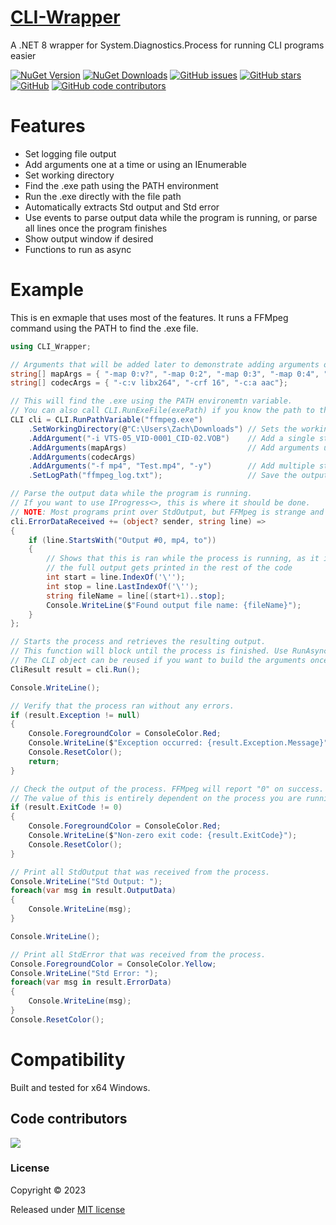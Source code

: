 # [CLI-Wrapper](https://www.nuget.org/packages/CLI-Wrapper/) 
A .NET 8 wrapper for System.Diagnostics.Process for running CLI programs easier

[![NuGet Version](https://img.shields.io/nuget/v/CLI-Wrapper)](https://www.nuget.org/packages/CLI-Wrapper/)
[![NuGet Downloads](https://img.shields.io/nuget/dt/CLI-Wrapper)](https://www.nuget.org/packages/CLI-Wrapper/)
[![GitHub issues](https://img.shields.io/github/issues/ZacharyCarey/CLI-Wrapper)](https://github.com/ZacharyCarey/CLI-Wrapper/issues)
[![GitHub stars](https://img.shields.io/github/stars/ZacharyCarey/CLI-Wrapper)](https://github.com/ZacharyCarey/CLI-Wrapper/stargazers)
[![GitHub](https://img.shields.io/github/license/ZacharyCarey/CLI-Wrapper)](https://github.com/ZacharyCarey/CLI-Wrapper/blob/master/LICENSE)
[![GitHub code contributors](https://img.shields.io/github/contributors/ZacharyCarey/CLI-Wrapper)](https://github.com/ZacharyCarey/CLI-Wrapper/graphs/contributors)

# Features
- Set logging file output
- Add arguments one at a time or using an IEnumerable
- Set working directory
- Find the .exe path using the PATH environment
- Run the .exe directly with the file path
- Automatically extracts Std output and Std error
- Use events to parse output data while the program is running, or parse all lines once the program finishes
- Show output window if desired
- Functions to run as async

# Example
This is en exmaple that uses most of the features. It runs a FFMpeg command using the PATH to find
the .exe file.
```c#
using CLI_Wrapper;

// Arguments that will be added later to demonstrate adding arguments of an IEnumerable
string[] mapArgs = { "-map 0:v?", "-map 0:2", "-map 0:3", "-map 0:4", "-map 0:5", "-map 0:s?" };
string[] codecArgs = { "-c:v libx264", "-crf 16", "-c:a aac"};

// This will find the .exe using the PATH environemtn variable.
// You can also call CLI.RunExeFile(exePath) if you know the path to the exe
CLI cli = CLI.RunPathVariable("ffmpeg.exe") 
    .SetWorkingDirectory(@"C:\Users\Zach\Downloads") // Sets the working directory to run the process from
    .AddArgument("-i VTS-05_VID-0001_CID-02.VOB")    // Add a single string literal argument
    .AddArguments(mapArgs)                           // Add arguments using an IEnumerable 
    .AddArguments(codecArgs)
    .AddArguments("-f mp4", "Test.mp4", "-y")        // Add multiple string literal arguments
    .SetLogPath("ffmpeg_log.txt");                   // Save the output of the process to a file (relative to program working directory, not CLI working directory)

// Parse the output data while the program is running.
// If you want to use IProgress<>, this is where it should be done.
// NOTE: Most programs print over StdOutput, but FFMpeg is strange and uses the StdError stream instead
cli.ErrorDataReceived += (object? sender, string line) =>
{
    if (line.StartsWith("Output #0, mp4, to"))
    {
        // Shows that this is ran while the process is running, as it is printed before
        // the full output gets printed in the rest of the code
        int start = line.IndexOf('\'');
        int stop = line.LastIndexOf('\'');
        string fileName = line[(start+1)..stop];
        Console.WriteLine($"Found output file name: {fileName}");
    }
};

// Starts the process and retrieves the resulting output.
// This function will block until the process is finished. Use RunAsync() for async capabilities.
// The CLI object can be reused if you want to build the arguments once and reuse them multiple times. Just call Run() as needed.
CliResult result = cli.Run();

Console.WriteLine();

// Verify that the process ran without any errors.
if (result.Exception != null)
{
    Console.ForegroundColor = ConsoleColor.Red;
    Console.WriteLine($"Exception occurred: {result.Exception.Message}");
    Console.ResetColor();
    return;
}

// Check the output of the process. FFMpeg will report "0" on success.
// The value of this is entirely dependent on the process you are running.
if (result.ExitCode != 0)
{
    Console.ForegroundColor = ConsoleColor.Red;
    Console.WriteLine($"Non-zero exit code: {result.ExitCode}");
    Console.ResetColor();
}

// Print all StdOutput that was received from the process.
Console.WriteLine("Std Output: ");
foreach(var msg in result.OutputData)
{
    Console.WriteLine(msg);
}

Console.WriteLine();

// Print all StdError that was received from the process.
Console.ForegroundColor = ConsoleColor.Yellow;
Console.WriteLine("Std Error: ");
foreach(var msg in result.ErrorData)
{
    Console.WriteLine(msg);
}
Console.ResetColor();
```


# Compatibility
Built and tested for x64 Windows.

## Code contributors
<a href="https://github.com/ZacharyCarey/CLI-Wrapper/graphs/contributors">
  <img src="https://contrib.rocks/image?repo=ZacharyCarey/CLI-Wrapper" />
</a>

### License

Copyright © 2023

Released under [MIT license](https://en.wikipedia.org/wiki/MIT_License)